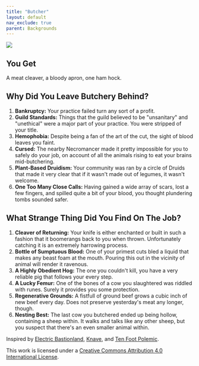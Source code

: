 ```yaml
---
title: "Butcher"
layout: default
nav_exclude: true
parent: Backgrounds
---
```


![](https://aboleth-overlords.com/wp-content/uploads/2020/06/butcher.jpg)

## You Get

A meat cleaver, a bloody apron, one ham hock.

## Why Did You Leave Butchery Behind?

1. **Bankruptcy:** Your practice failed turn any sort of a profit.
2. **Guild Standards:** Things that the guild believed to be "unsanitary" and "unethical" were a major part of your practice. You were stripped of your title.
3. **Hemophobia:** Despite being a fan of the art of the cut, the sight of blood leaves you faint.
4. **Cursed:** The nearby Necromancer made it pretty impossible for you to safely do your job, on account of all the animals rising to eat your brains mid-butchering.
5. **Plant-Based Druidism:** Your community was ran by a circle of Druids that made it very clear that if it wasn't made out of legumes, it wasn't welcome.
6. **One Too Many Close Calls:** Having gained a wide array of scars, lost a few fingers, and spilled quite a bit of your blood, you thought plundering tombs sounded safer.

## What Strange Thing Did You Find On The Job?

1. **Cleaver of Returning:** Your knife is either enchanted or built in such a fashion that it boomerangs back to you when thrown. Unfortunately catching it is an extremely harrowing process.
2. **Bottle of Sumptuous Blood:** One of your primest cuts bled a liquid that makes any beast foam at the mouth. Pouring this out in the vicinity of animal will render it ravenous.
3. **A Highly Obedient Hog:** The one you couldn't kill, you have a very reliable pig that follows your every step.
4. **A Lucky Femur:** One of the bones of a cow you slaughtered was riddled with runes. Surely it provides you some protection.
5. **Regenerative Grounds:** A fistfull of ground beef grows a cubic inch of new beef every day. Does not preserve yesterday's meat any longer, though.
6. **Nesting Best:** The last cow you butchered ended up being hollow, containing a sheep within. It walks and talks like any other sheep, but you suspect that there's an even smaller animal within.

Inspired by [Electric Bastionland](https://chrismcdee.itch.io/electric-bastionland), [Knave](https://www.drivethrurpg.com/product/250888/Knave), and [Ten Foot Polemic](http://tenfootpolemic.blogspot.com/2014/01/200-failed-medieval-careers.html).

This work is licensed under a [Creative Commons Attribution 4.0 International License](http://creativecommons.org/licenses/by/4.0/).
